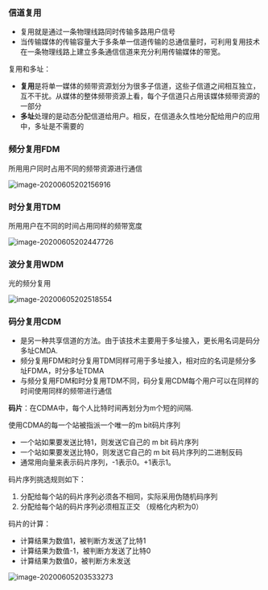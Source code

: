 ### 信道复用

- 复用就是通过一条物理线路同时传输多路用户信号
- 当传输媒体的传输容量大于多条单一信道传输的总通信量时，可利用复用技术在一条物理线路上建立多条通信信道来充分利用传输媒体的带宽。

复用和多址：

- **复用**是将单一媒体的频带资源划分为很多子信道，这些子信道之间相互独立，互不干扰。从媒体的整体频带资源上看，每个子信道只占用该媒体频带资源的一部分
- **多址**处理的是动态分配信道给用户。相反，在信道永久性地分配给用户的应用中，多址是不需要的

### 频分复用FDM

所用用户同时占用不同的频带资源进行通信

![image-20200605202156916](静态划分信道.assets/image-20200605202156916.png)

### 时分复用TDM

所用用户在不同的时间占用同样的频带宽度

![image-20200605202447726](静态划分信道.assets/image-20200605202447726.png)

### 波分复用WDM

光的频分复用

![image-20200605202518554](静态划分信道.assets/image-20200605202518554.png)

### 码分复用CDM

- 是另一种共享信道的方法。由于该技术主要用于多址接入，更长用名词是码分多址CMDA.
- 频分复用FDM和时分复用TDM同样可用于多址接入，相对应的名词是频分多址FDMA，时分多址TDMA
- 与频分复用FDM和时分复用TDM不同，码分复用CDM每个用户可以在同样的时间使用同样的频带进行通信

**码片**：在CDMA中，每个人比特时间再划分为m个短的间隔.

使用CDMA的每一个站被指派一个唯一的m bit码片序列

- 一个站如果要发送比特1，则发送它自己的 m bit 码片序列
- 一个站如果要发送比特0，则发送它自己的 m bit 码片序列的二进制反码
- 通常用向量来表示码片序列，-1表示0。+1表示1。

码片序列挑选规则如下：

1. 分配给每个站的码片序列必须各不相同，实际采用伪随机码序列
2. 分配给每个站的码片序列必须相互正交 （规格化内积为0）

码片的计算：

- 计算结果为数值1，被判断方发送了比特1
- 计算结果为数值-1，被判断方发送了比特0
- 计算结果为数值0，被判断方未发送

![image-20200605203533273](静态划分信道.assets/image-20200605203533273.png)